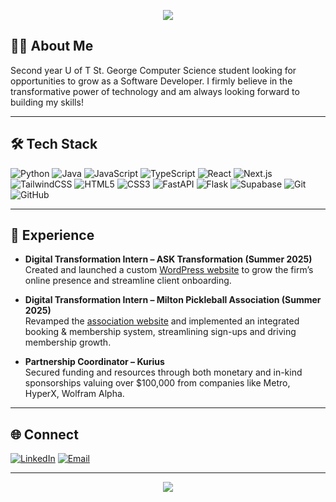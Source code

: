 <!-- Banner -->
<p align="center">
  <img src="https://capsule-render.vercel.app/api?type=waving&color=ff1a1a&height=220&section=header&text=Hi%20I'm%20Pranay!%20👋&fontSize=40&fontColor=ffffff" />
</p>

## 👨‍💻 About Me
Second year U of T St. George Computer Science student looking for opportunities to grow as a Software Developer. I firmly believe in the transformative power of technology and am always looking forward to building my skills!

---

## 🛠️ Tech Stack
![Python](https://img.shields.io/badge/-Python-3776AB?style=flat&logo=python&logoColor=white)
![Java](https://img.shields.io/badge/-Java-007396?style=flat&logo=openjdk&logoColor=white)
![JavaScript](https://img.shields.io/badge/-JavaScript-F7DF1E?style=flat&logo=javascript&logoColor=black)
![TypeScript](https://img.shields.io/badge/-TypeScript-3178C6?style=flat&logo=typescript&logoColor=white)
![React](https://img.shields.io/badge/-React-61DAFB?style=flat&logo=react&logoColor=black)
![Next.js](https://img.shields.io/badge/-Next.js-000000?style=flat&logo=nextdotjs&logoColor=white)
![TailwindCSS](https://img.shields.io/badge/-TailwindCSS-38B2AC?style=flat&logo=tailwind-css&logoColor=white)
![HTML5](https://img.shields.io/badge/-HTML5-E34F26?style=flat&logo=html5&logoColor=white)
![CSS3](https://img.shields.io/badge/-CSS3-1572B6?style=flat&logo=css3&logoColor=white)
![FastAPI](https://img.shields.io/badge/-FastAPI-009688?style=flat&logo=fastapi&logoColor=white)
![Flask](https://img.shields.io/badge/-Flask-000000?style=flat&logo=flask&logoColor=white)
![Supabase](https://img.shields.io/badge/-Supabase-3ECF8E?style=flat&logo=supabase&logoColor=white)
![Git](https://img.shields.io/badge/-Git-F05032?style=flat&logo=git&logoColor=white)
![GitHub](https://img.shields.io/badge/-GitHub-181717?style=flat&logo=github&logoColor=white)

---

## 💼 Experience
- **Digital Transformation Intern – ASK Transformation (Summer 2025)**  
  Created and launched a custom [WordPress website]() to grow the firm’s online presence and streamline client onboarding.

- **Digital Transformation Intern – Milton Pickleball Association (Summer 2025)**  
  Revamped the [association website](miltonpickleball.com) and implemented an integrated booking & membership system, streamlining sign-ups and driving membership growth.

- **Partnership Coordinator – Kurius**  
  Secured funding and resources through both monetary and in-kind sponsorships valuing over $100,000 from companies like Metro, HyperX, Wolfram Alpha.
  
---

## 🌐 Connect
[![LinkedIn](https://img.shields.io/badge/-LinkedIn-blue?style=flat&logo=linkedin)](https://www.linkedin.com/in/pranay-chopra)
[![Email](https://img.shields.io/badge/-Email-D14836?style=flat&logo=gmail&logoColor=white)](mailto:ypranaychopra6@gmail.com)

---

<!-- Footer -->
<p align="center">
  <img src="https://capsule-render.vercel.app/api?type=waving&color=ff1a1a&height=100&section=footer" />
</p>
